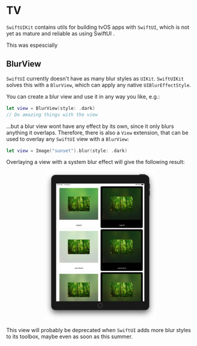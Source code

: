 # TV

`SwiftUIKit` contains utils for building tvOS apps with `SwiftUI`, which is not yet as mature and reliable as using SwiftUI .



This was espescially 


## BlurView

`SwiftUI` currently doesn't have as many blur styles as `UIKit`. `SwiftUIKit` solves this with a `BlurView`, which can apply any native `UIBlurEffectStyle`.

You can create a blur view and use it in any way you like, e.g.:

```swift
let view = BlurView(style: .dark)
// Do amazing things with the view
```

...but a blur view wont have any effect by its own, since it only blurs anything it overlaps. Therefore, there is also a `View` extension, that can be used to overlay any `SwiftUI` view with a `BlurView`:

```swift
let view = Image("sunset").blur(style: .dark)
```

Overlaying a view with a system blur effect will give the following result:

<p align="center">
<img src ="../Resources/BlurView.jpg" height=400 />
</p>

This view will probably be deprecated when `SwiftUI` adds more blur styles to its toolbox, maybe even as soon as this summer.
